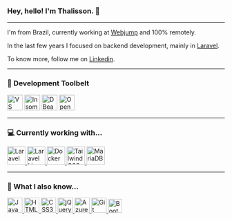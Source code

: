 ### Hey, hello! I'm Thalisson. 👋
___

I'm from Brazil, currently working at [Webjump](https://webjump.com.br/) and 100% remotely.

In the last few years I focused on backend development, mainly in [Laravel](https://laravel.com/).

To know more, follow me on [Linkedin](https://www.linkedin.com/in/thalissonbarbosa/).

___
### :hammer: Development Toolbelt

<p>
  <img src="https://code.visualstudio.com/apple-touch-icon.png" height="36" title="VS Code" />
  <img src="https://d33v4339jhl8k0.cloudfront.net/docs/assets/59e383122c7d3a40f0ed78e2/images/5ea7218d2c7d3a7e9aebb503/logo-32x--insomnia-core.png" height="36" title="Insomnia" />
  <img src="https://github.com/dbeaver/dbeaver/wiki/images/dbeaver-head.png" height="36" title="DBeaver" />
  <img src="https://static.opensuse.org/favicon.svg" height="36" title="OpenSuse Tumbleweed" />
</p>

___
### :computer: Currently working with...

<p>
  <a href="https://laravel.com">
    <img src="https://laravel.com/img/logomark.min.svg" height="42" title="Laravel" />
  </a>
  <a href="https://laravel-livewire.com">
    <img src="https://laravel-livewire.com/favicon.ico" height="42" title="Laravel Livewire" />
  </a>
  <a href="https://docker.com">
    <img src="https://www.docker.com/sites/default/files/d8/Docker-R-Logo-08-2018-Monochomatic-RGB_Moby-x1.png" height="42" title="Docker" />
  </a>
  <a href="https://tailwindcss.com">
    <img src="https://tailwindcss.com/favicon-32x32.png" height="42" title="Tailwind CSS" />
  </a>
  <a href="https://mariadb.com">
    <img src="https://mariadb.org//wp-content/themes/twentynineteen-child/icons/logo_seal.svg" height="42" title="MariaDB" />
  </a>
</p>

___

### :closed_book: What I also know...

<p>
  <a href="https://www.w3schools.com/js/default.asp">
    <img src="https://upload.wikimedia.org/wikipedia/commons/thumb/9/99/Unofficial_JavaScript_logo_2.svg/1200px-Unofficial_JavaScript_logo_2.svg.png" height="35" title="JavaScript" />
  </a>
  <a href="https://www.w3schools.com/html/default.asp">
    <img src="https://upload.wikimedia.org/wikipedia/commons/thumb/6/61/HTML5_logo_and_wordmark.svg/1200px-HTML5_logo_and_wordmark.svg.png" height="35" title="HTML5" />
  </a>
  <a href="https://www.w3schools.com/css/">
    <img src="https://lh3.googleusercontent.com/proxy/Bo7iuI71KKbNdIkE_OxiFQsTDabt4RarvtPKbaTc2iDIZp7xNlPZpUb8FZ0xNJGf4EvHs3E3jyqY46kdsxVtvOLrErQvBe__cmmeGbRohF6yLnope46PXbj_ry-LfJdXAg" height="35" title="CSS3" />
  </a>
  <a href="https://jquery.com/">
    <img src="https://jquery.com/jquery-wp-content/themes/jquery.com/i/favicon.ico" height="35" title="jQuery" />
  </a>
  <a href="https://azure.microsoft.com/pt-br/services/devops/">
    <img src="https://cdn.vsassets.io/content/icons/favicon.ico" height="35" title="Azure DevOps" />
  </a>
  <a href="https://git-scm.com/">
    <img src="https://git-scm.com/favicon.ico" height="35" title="Git" />
  </a>
  <a href="https://getbootstrap.com/docs/5.0/getting-started/introduction/">
    <img src="https://getbootstrap.com/docs/5.0/assets/img/favicons/favicon-32x32.png" height="32" title="Bootstrap" />
  </a>
</p>

<!--
**thshiro/thshiro** is a ✨ _special_ ✨ repository because its `README.md` (this file) appears on your GitHub profile.

Here are some ideas to get you started:

- 🔭 I’m currently working on ...
- 🌱 I’m currently learning ...
- 👯 I’m looking to collaborate on ...
- 🤔 I’m looking for help with ...
- 💬 Ask me about ...
- 📫 How to reach me: ...
- 😄 Pronouns: ...
- ⚡ Fun fact: ...
-->
